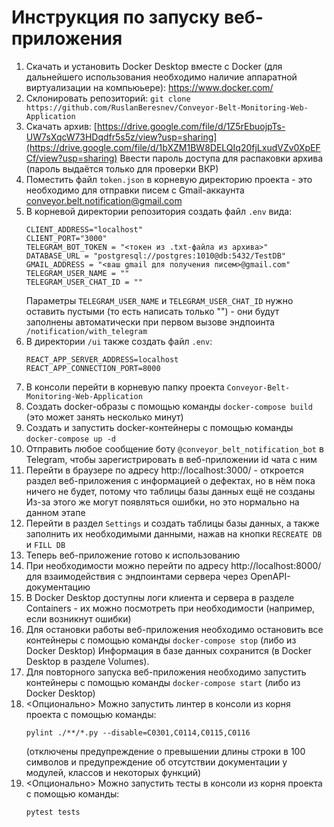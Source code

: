 # Инструкция по запуску веб-приложения

1. Скачать и установить Docker Desktop вместе с Docker (для дальнейшего использования необходимо наличие аппаратной виртуализации на компьюьере): https://www.docker.com/
2.  Склонировать репозиторий:
   ```git clone https://github.com/RuslanBeresnev/Conveyor-Belt-Monitoring-Web-Application```
3. Скачать архив: [https://drive.google.com/file/d/1Z5rEbuojpTs-UW7sXqcW73HDqdfr5s5z/view?usp=sharing](https://drive.google.com/file/d/1bXZM1BW8DELQIq20fjLxudVZv0XpEFCf/view?usp=sharing)
   Ввести пароль доступа для распаковки архива (пароль выдаётся только для проверки ВКР)
4. Поместить файл ```token.json``` в корневую директорию проекта - это необходимо для отправки писем с Gmail-аккаунта conveyor.belt.notification@gmail.com
5. В корневой директории репозитория создать файл ```.env``` вида:
    ```
    CLIENT_ADDRESS="localhost"
    CLIENT_PORT="3000"
    TELEGRAM_BOT_TOKEN = "<токен из .txt-файла из архива>"
    DATABASE_URL = "postgresql://postgres:1010@db:5432/TestDB"
    GMAIL_ADDRESS = "<ваш gmail для получения писем>@gmail.com"
    TELEGRAM_USER_NAME = ""
    TELEGRAM_USER_CHAT_ID = ""
    ```
   Параметры ```TELEGRAM_USER_NAME``` и ```TELEGRAM_USER_CHAT_ID``` нужно оставить пустыми (то есть написать только "") - они будут заполнены автоматически при первом вызове эндпоинта 
   ```/notification/with_telegram```
6. В директории ```/ui``` также создать файл ```.env```:
    ```
    REACT_APP_SERVER_ADDRESS=localhost
    REACT_APP_CONNECTION_PORT=8000
    ```
7. В консоли перейти в корневую папку проекта ```Conveyor-Belt-Monitoring-Web-Application```
8. Создать docker-образы с помощью команды ```docker-compose build``` (это может занять несколько минут)
9. Создать и запустить docker-контейнеры с помощью команды ```docker-compose up -d```
10. Отправить любое сообщение боту ```@conveyor_belt_notification_bot``` в Telegram, чтобы зарегистрировать в веб-приложении id чата с ним
11. Перейти в браузере по адресу http://localhost:3000/ - откроется раздел веб-приложения с информацией о дефектах, но в нём пока ничего не будет, потому что таблицы базы данных ещё не созданы
    Из-за этого же могут появляться ошибки, но это нормально на данном этапе
13. Перейти в раздел ```Settings``` и создать таблицы базы данных, а также заполнить их необходимыми данными, нажав на кнопки ```RECREATE DB``` и ```FILL DB```
14. Теперь веб-приложение готово к использованию
15. При необходимости можно перейти по адресу http://localhost:8000/ для взаимодействия с эндпоинтами сервера через OpenAPI-документацию
16. В Docker Desktop доступны логи клиента и сервера в разделе Containers - их можно посмотреть при необходимости (например, если возникнут ошибки)
17. Для остановки работы веб-приложения необходимо остановить все контейнеры с помощью команды ```docker-compose stop``` (либо из Docker Desktop)
    Информация в базе данных сохранится (в Docker Desktop в разделе Volumes).
18. Для повторного запуска веб-приложения необходимо запустить контейнеры с помощью команды ```docker-compose start``` (либо из Docker Desktop)
19. <Опционально> Можно запустить линтер в консоли из корня проекта с помощью команды:
    ```
    pylint ./**/*.py --disable=C0301,C0114,C0115,C0116
    ```
    (отключены предупреждение о превышении длины строки в 100 символов и предупреждение об отсутствии документации у модулей, классов и некоторых функций)
20. <Опционально> Можно запустить тесты в консоли из корня проекта с помощью команды:
    ```
    pytest tests
    ```
